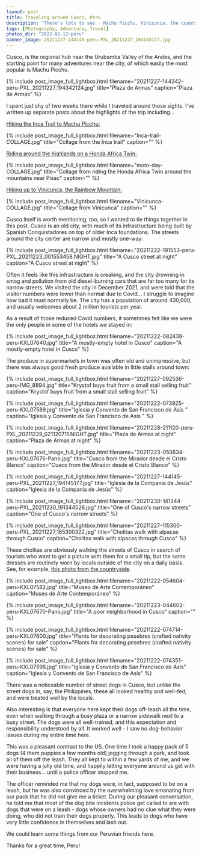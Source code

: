 ```yaml
---
layout: post
title: Traveling around Cusco, Peru
description: "There's lots to see - Machu Picchu, Vinicunca, the countryside, the old town..."
tags: [Photography, Adventure, Travel]
photos_dir: "2022-02-12-peru"
banner_image: 20211227-144145-peru-PXL_20211227_194145177.jpg
---
```


Cusco, is the regional hub near the Urubamba Valley of the Andes, and the starting point for many adventures near the city, of which easily the most popular is Machu Picchu.

{% include post_image_full_lightbox.html
   filename="20211227-144342-peru-PXL_20211227_194342124.jpg"
   title="Plaza de Armas"
   caption="Plaza de Armas" %}

I spent just shy of two weeks there while I traveled around those sights. I've written up separate posts about the highlights of the trip including...

<!--more-->

[Hiking the Inca Trail to Machu Picchu:](/2022/01/22/inca-trail-to-machu-picchu/)

{% include post_image_full_lightbox.html
   filename="Inca-trail-COLLAGE.jpg"
   title="Collage from the Inca trail"
   caption="" %}

[Riding around the highlands on a Honda Africa Twin:](/2022/01/29/exploring-around-cusco-peru-on-a-motorcycle/)

{% include post_image_full_lightbox.html
 filename="moto-day-COLLAGE.jpg"
 title="Collage from riding the Honda Africa Twin around the mountains near Pisac"
 caption="" %}

[Hiking up to Vinicunca, the Rainbow Mountain:](/2022/02/04/vinicunca/)

{% include post_image_full_lightbox.html
   filename="Vinicunca-COLLAGE.jpg"
   title="Collage from Vinicunca"
   caption="" %}

Cusco itself is worth mentioning, too, so I wanted to tie things together in this post. Cusco is an old city, with much of its infrastructure being built by Spanish Conquistadores on top of older Inca foundations. The streets around the city center are narrow and mostly one-way:

{% include post_image_full_lightbox.html
   filename="20211222-191553-peru-PXL_20211223_001553458.NIGHT.jpg"
   title="A Cusco street at night"
   caption="A Cusco street at night" %}

Often it feels like this infrastructure is creaking, and the city drowning in smog and pollution from old diesel-burning cars that are far too many for its narrow streets. We visited the city in December 2021, and were told that the visitor numbers were lower than normal due to Covid... I struggle to imagine how bad it must normally be. The city has a population of around 430,000, and usually welcomes about 2 million tourists per year.

As a result of those reduced Covid numbers, it sometimes felt like we were the only people in some of the hotels we stayed in:

{% include post_image_full_lightbox.html
   filename="20211222-082438-peru-KXL07640.jpg"
   title="A mostly-empty hotel in Cusco"
   caption="A mostly-empty hotel in Cusco" %}

The produce in supermarkets in town was often old and unimpressive, but there was always good fresh produce available in little stalls around town:

{% include post_image_full_lightbox.html
   filename="20211227-092536-peru-IMG_8894.jpg"
   title="Krystof buys fruit from a small stall selling fruit"
   caption="Krystof buys fruit from a small stall selling fruit" %}

{% include post_image_full_lightbox.html
   filename="20211222-073925-peru-KXL07589.jpg"
   title="Iglesia y Convento de San Francisco de Asís "
   caption="Iglesia y Convento de San Francisco de Asís " %}

{% include post_image_full_lightbox.html
   filename="20211228-211120-peru-PXL_20211229_021120711.NIGHT.jpg"
   title="Plaza de Armas at night"
   caption="Plaza de Armas at night" %}

{% include post_image_full_lightbox.html
   filename="20211223-050634-peru-KXL07676-Pano.jpg"
   title="Cusco from the Mirador desde el Cristo Blanco"
   caption="Cusco from the Mirador desde el Cristo Blanco" %}

{% include post_image_full_lightbox.html
   filename="20211227-144145-peru-PXL_20211227_194145177.jpg"
   title="Iglesia de la Companía de Jesús"
   caption="Iglesia de la Companía de Jesús" %}

{% include post_image_full_lightbox.html
   filename="20211230-141344-peru-PXL_20211230_191344526.jpg"
   title="One of Cusco's narrow streets"
   caption="One of Cusco's narrow streets" %}

{% include post_image_full_lightbox.html
   filename="20211227-115300-peru-PXL_20211227_165300322.jpg"
   title="Cholitas walk with alpacas through Cusco"
   caption="Cholitas walk with alpacas through Cusco" %}

These cholitas are obviously walking the streets of Cusco in search of tourists who want to get a picture with them for a small tip, but the same dresses are routinely worn by locals outside of the city on a daily basis. See, for example, [this photo from the countryside](/2022/01/29/exploring-around-cusco-peru-on-a-motorcycle#cholita-with-flock).

{% include post_image_full_lightbox.html
   filename="20211222-054604-peru-KXL07582.jpg"
   title="Museo de Arte Contemporáneo"
   caption="Museo de Arte Contemporáneo" %}

{% include post_image_full_lightbox.html
   filename="20211223-044602-peru-KXL07670-Pano.jpg"
   title="A poor neighborhood in Cusco"
   caption="" %}

{% include post_image_full_lightbox.html
   filename="20211222-074714-peru-KXL07600.jpg"
   title="Plants for decorating pesebres (crafted nativity scenes) for sale"
   caption="Plants for decorating pesebres (crafted nativity scenes) for sale" %}

{% include post_image_full_lightbox.html
   filename="20211222-074351-peru-KXL07598.jpg"
   title="Iglesia y Convento de San Francisco de Asís"
   caption="Iglesia y Convento de San Francisco de Asís" %}

There was a noticeable number of street dogs in Cusco, but unlike the street dogs in, say, the Philippines, these all looked healthy and well-fed, and were treated well by the locals.

Also interesting is that everyone here kept their dogs off-leash all the time, even when walking through a busy plaza or a narrow sidewalk next to a busy street. The dogs were all well-trained, and this expectation and responsibility understood by all. It worked well - I saw no dog-behavior issues during my entire time here.

This was a pleasant contrast to the US. One time I took a happy pack of 5 dogs (4 them puppies a few months old) jogging through a park, and took all of them off the leash. They all kept to within a few yards of me, and we were having a jolly old time, and happily letting everyone around us get with their business... until a police officer stopped me.

The officer reminded me that my dogs were, in fact, supposed to be on a leash, but he was also convinced by the overwhelming love emanating from our pack that he did not give me a ticket. During our pleasant conversation, he told me that most of the dog bite incidents police get called to are with dogs that were on a leash - dogs whose owners had no clue what they were doing, who did not train their dogs properly. This leads to dogs who have very little confidence in themselves and lash out.

We could learn some things from our Peruvian friends here.

Thanks for a great time, Peru!
